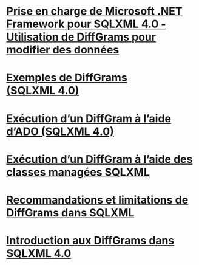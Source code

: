 # [Prise en charge de Microsoft .NET Framework pour SQLXML 4.0 - Utilisation de DiffGrams pour modifier des données](sqlxml-4-0-net-framework-support-using-diffgrams-to-modify-data.md)

# [Exemples de DiffGrams (SQLXML 4.0)](diffgram-examples-sqlxml-4-0.md)
# [Exécution d’un DiffGram à l’aide d’ADO (SQLXML 4.0)](executing-a-diffgram-by-using-ado-sqlxml-4-0.md)
# [Exécution d’un DiffGram à l’aide des classes managées SQLXML](executing-a-diffgram-by-using-sqlxml-managed-classes.md)
# [Recommandations et limitations de DiffGrams dans SQLXML](guidelines-and-limitations-of-diffgrams-in-sqlxml.md)
# [Introduction aux DiffGrams dans SQLXML 4.0](introduction-to-diffgrams-in-sqlxml-4-0.md)
